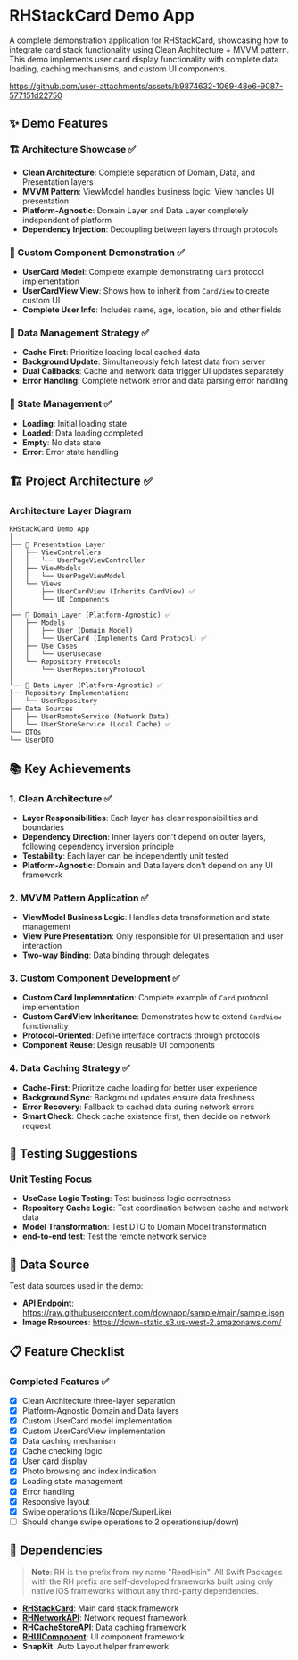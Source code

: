 

# RHStackCard Demo App

A complete demonstration application for RHStackCard, showcasing how to integrate card stack functionality using Clean Architecture + MVVM pattern. This demo implements user card display functionality with complete data loading, caching mechanisms, and custom UI components.

https://github.com/user-attachments/assets/b9874632-1069-48e6-9087-577151d22750

## ✨ Demo Features

### 🏗️ Architecture Showcase ✅
- **Clean Architecture**: Complete separation of Domain, Data, and Presentation layers
- **MVVM Pattern**: ViewModel handles business logic, View handles UI presentation
- **Platform-Agnostic**: Domain Layer and Data Layer completely independent of platform
- **Dependency Injection**: Decoupling between layers through protocols

### 🎨 Custom Component Demonstration ✅
- **UserCard Model**: Complete example demonstrating `Card` protocol implementation
- **UserCardView View**: Shows how to inherit from `CardView` to create custom UI
- **Complete User Info**: Includes name, age, location, bio and other fields

### 💾 Data Management Strategy ✅
- **Cache First**: Prioritize loading local cached data
- **Background Update**: Simultaneously fetch latest data from server
- **Dual Callbacks**: Cache and network data trigger UI updates separately
- **Error Handling**: Complete network error and data parsing error handling

### 🔄 State Management ✅
- **Loading**: Initial loading state
- **Loaded**: Data loading completed
- **Empty**: No data state
- **Error**: Error state handling

## 🏗️ Project Architecture ✅

### Architecture Layer Diagram
```
RHStackCard Demo App
│
├── 📱 Presentation Layer
│   ├── ViewControllers
│   │   └── UserPageViewController
│   ├── ViewModels
│   │   └── UserPageViewModel
│   └── Views
│       ├── UserCardView (Inherits CardView) ✅
│       └── UI Components
│
├── 🔧 Domain Layer (Platform-Agnostic) ✅
│   ├── Models
│   │   ├── User (Domain Model)
│   │   └── UserCard (Implements Card Protocol) ✅
│   ├── Use Cases
│   │   └── UserUsecase
│   └── Repository Protocols
│       └── UserRepositoryProtocol
│
└── 💾 Data Layer (Platform-Agnostic) ✅
├── Repository Implementations
│   └── UserRepository
├── Data Sources
│   ├── UserRemoteService (Network Data)
│   └── UserStoreService (Local Cache) ✅
└── DTOs
└── UserDTO
```

## 📚 Key Achievements

### 1. Clean Architecture ✅
- **Layer Responsibilities**: Each layer has clear responsibilities and boundaries
- **Dependency Direction**: Inner layers don't depend on outer layers, following dependency inversion principle
- **Testability**: Each layer can be independently unit tested
- **Platform-Agnostic**: Domain and Data layers don't depend on any UI framework

### 2. MVVM Pattern Application ✅
- **ViewModel Business Logic**: Handles data transformation and state management
- **View Pure Presentation**: Only responsible for UI presentation and user interaction
- **Two-way Binding**: Data binding through delegates

### 3. Custom Component Development ✅
- **Custom Card Implementation**: Complete example of `Card` protocol implementation
- **Custom CardView Inheritance**: Demonstrates how to extend `CardView` functionality
- **Protocol-Oriented**: Define interface contracts through protocols
- **Component Reuse**: Design reusable UI components

### 4. Data Caching Strategy ✅
- **Cache-First**: Prioritize cache loading for better user experience
- **Background Sync**: Background updates ensure data freshness
- **Error Recovery**: Fallback to cached data during network errors
- **Smart Check**: Check cache existence first, then decide on network request

## 🧪 Testing Suggestions

### Unit Testing Focus
- **UseCase Logic Testing**: Test business logic correctness
- **Repository Cache Logic**: Test coordination between cache and network data
- **Model Transformation**: Test DTO to Domain Model transformation
- **end-to-end test**: Test the remote network service

## 🔄 Data Source

Test data sources used in the demo:
- **API Endpoint**: https://raw.githubusercontent.com/downapp/sample/main/sample.json
- **Image Resources**: https://down-static.s3.us-west-2.amazonaws.com/

## 📋 Feature Checklist

### Completed Features ✅
- [x] Clean Architecture three-layer separation
- [x] Platform-Agnostic Domain and Data layers
- [x] Custom UserCard model implementation
- [x] Custom UserCardView implementation
- [x] Data caching mechanism
- [x] Cache checking logic
- [x] User card display
- [x] Photo browsing and index indication
- [x] Loading state management
- [x] Error handling
- [x] Responsive layout
- [x] Swipe operations (Like/Nope/SuperLike)
- [ ] Should change swipe operations to 2 operations(up/down)

## 🤝 Dependencies
> **Note**: RH is the prefix from my name "ReedHsin". All Swift Packages with the RH prefix are self-developed frameworks built using only native iOS frameworks without any third-party dependencies.

- **[RHStackCard](https://github.com/HsinChungHan/RHStackCard/blob/main/README.md)**: Main card stack framework
- **[RHNetworkAPI](https://github.com/HsinChungHan/RHNetworkAPI)**: Network request framework
- **[RHCacheStoreAPI](https://github.com/HsinChungHan/RHCacheStore)**: Data caching framework
- **[RHUIComponent](https://github.com/HsinChungHan/RHUIComponent)**: UI component framework
- **SnapKit**: Auto Layout helper framework
